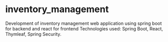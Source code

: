 # inventory_management
Development of inventory management web application using spring boot for backend and react for frontend
Technologies used: Spring Boot, React, Thymleaf, Spring Security.
